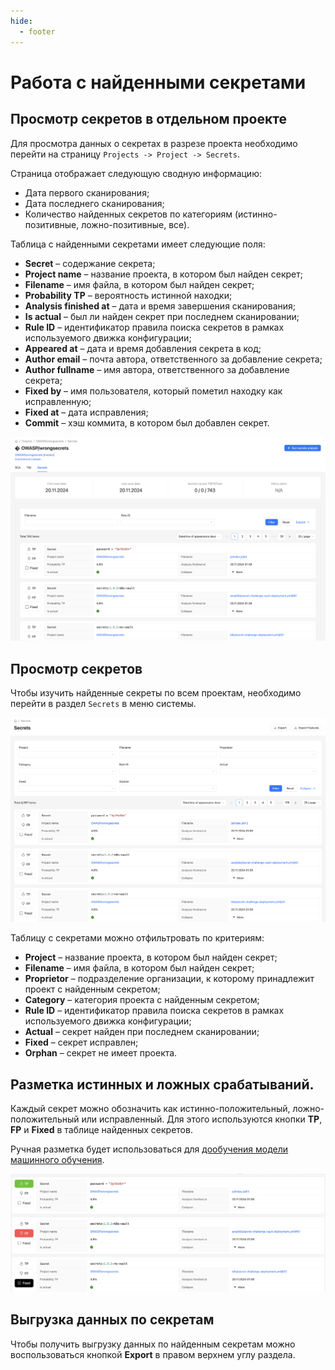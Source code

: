 ```yaml
---
hide:
  - footer
---
```

# Работа с найденными секретами

## Просмотр секретов в отдельном проекте

Для просмотра данных о секретах в разрезе проекта необходимо перейти на страницу `Projects -> Project -> Secrets`.

Страница отображает следующую сводную информацию:

- Дата первого сканирования;
- Дата последнего сканирования;
- Количество найденных секретов по категориям (истинно-позитивные, ложно-позитивные, все).

Таблица с найденными секретами имеет следующие поля:

- **Secret** – содержание секрета;
- **Project name** – название проекта, в котором был найден секрет;
- **Filename** – имя файла, в котором был найден секрет;
- **Probability TP** – вероятность истинной находки;
- **Analysis finished at** – дата и время завершения сканирования;
- **Is actual** – был ли найден секрет при последнем сканировании;
- **Rule ID** – идентификатор правила поиска секретов в рамках используемого движка конфигурации; 
- **Appeared at** – дата и время добавления секрета в код;
- **Author email** – почта автора, ответственного за добавление секрета;
- **Author fullname** – имя автора, ответственного за добавление секрета;
- **Fixed by** – имя пользователя, который пометил находку как исправленную;
- **Fixed at** – дата исправления;
- **Commit** – хэш коммита, в котором был добавлен секрет.

![Findings in a project](/assets/img/secrets/findings-project.png)

## Просмотр секретов

Чтобы изучить найденные секреты по всем проектам, необходимо перейти в раздел `Secrets` в меню системы.

![Findings in all proejcts](/assets/img/secrets/findings-all.png)

Таблицу с секретами можно отфильтровать по критериям:

- **Project** – название проекта, в котором был найден секрет;
- **Filename** – имя файла, в котором был найден секрет;
- **Proprietor** – подразделение организации, к которому принадлежит проект с найденным секретом;
- **Category** – категория проекта с найденным секретом;
- **Rule ID** – идентификатор правила поиска секретов в рамках используемого движка конфигурации;
- **Actual** – секрет найден при последнем сканировании;
- **Fixed** – секрет исправлен;
- **Orphan** – секрет не имеет проекта.

## Разметка истинных и ложных срабатываний.

Каждый секрет можно обозначить как истинно-положительный, ложно-положительный или исправленный. Для этого используются кнопки **TP**, **FP** и **Fixed** в таблице найденных секретов.

Ручная разметка будет использоваться для [дообучения модели машинного обучения](/secrets/secrets-model).

![Markup of secrets](/assets/img/secrets/secrets-markup.png)

## Выгрузка данных по секретам

Чтобы получить выгрузку данных по найденным секретам можно воспользоваться кнопкой **Export** в правом верхнем углу раздела.

